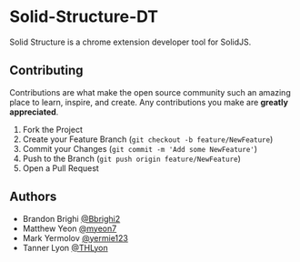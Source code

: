 # Solid-Structure-DT

Solid Structure is a chrome extension developer tool for  SolidJS.


## Contributing

Contributions are what make the open source community such an amazing place to learn, inspire, and create. Any contributions you make are **greatly appreciated**.

1. Fork the Project
2. Create your Feature Branch (`git checkout -b feature/NewFeature`)
3. Commit your Changes (`git commit -m 'Add some NewFeature'`)
4. Push to the Branch (`git push origin feature/NewFeature`)
5. Open a Pull Request


## Authors

* Brandon Brighi [@Bbrighi2](https://github.com/Bbrighi2)
* Matthew Yeon [@myeon7](https://github.com/myeon7)
* Mark Yermolov [@yermie123](https://github.com/yermie123)
* Tanner Lyon [@THLyon](https://github.com/THLyon)